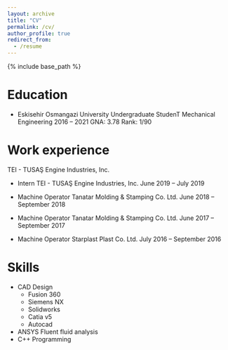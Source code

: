 ```yaml
---
layout: archive
title: "CV"
permalink: /cv/
author_profile: true
redirect_from:
  - /resume
---
```


{% include base_path %}

Education
======
*  Eskisehir Osmangazi University
   Undergraduate StudenT Mechanical Engineering
   2016 – 2021 GNA: 3.78 Rank: 1/90

Work experience
======

 TEI - TUSAŞ Engine Industries, Inc.
  * Intern
    TEI - TUSAŞ Engine Industries, Inc.
    June 2019 – July 2019
    
  * Machine Operator
    Tanatar Molding & Stamping Co. Ltd.
    June 2018 – September 2018

  * Machine Operator
    Tanatar Molding & Stamping Co. Ltd.
    June 2017 – September 2017

  
  * Machine Operator
   Starplast Plast Co. Ltd.
   July 2016 – September 2016

Skills
======
* CAD Design
  * Fusion 360
  * Siemens NX
  * Solidworks
  * Catia v5
  * Autocad
 * ANSYS Fluent fluid analysis
 * C++ Programming

